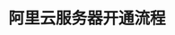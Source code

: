 ---
title: 阿里云服务器开通流程
keywords: Kubesphere, Kubesphere learn
description: Kubesphere

video: 
  videoUrl: https://kubesphere-community.pek3b.qingstor.com/%E4%BA%91%E5%8E%9F%E7%94%9F%E5%AE%9E%E6%88%98/03%E3%80%81%E4%BA%91%E5%B9%B3%E5%8F%B0-%E9%98%BF%E9%87%8C%E4%BA%91%E6%9C%8D%E5%8A%A1%E5%99%A8%E5%BC%80%E9%80%9A%E6%B5%81%E7%A8%8B.mp4

---